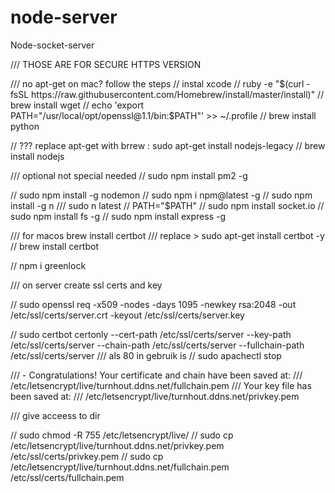 # node-server

Node-socket-server

/// THOSE ARE FOR SECURE HTTPS VERSION

/// no apt-get on mac? follow the steps
// instal xcode
// ruby -e "$(curl -fsSL https://raw.githubusercontent.com/Homebrew/install/master/install)"
// brew install wget
// echo 'export PATH="/usr/local/opt/openssl@1.1/bin:$PATH"' >> ~/.profile
// brew install python

// ??? replace apt-get with brrew : sudo apt-get install nodejs-legacy
// brew install nodejs

/// optional not special needed // sudo npm install pm2 -g

// sudo npm install -g nodemon
// sudo npm i npm@latest -g
// sudo npm install -g n
/// sudo n latest
// PATH="$PATH"
// sudo npm install socket.io
// sudo npm install fs -g
// sudo npm install express -g

/// for macos brew install certbot
/// replace > sudo apt-get install certbot -y
// brew install certbot

// npm i greenlock

/// on server create ssl certs and key

// sudo openssl req -x509 -nodes -days 1095 -newkey rsa:2048 -out /etc/ssl/certs/server.crt -keyout /etc/ssl/certs/server.key

// sudo certbot certonly --cert-path /etc/ssl/certs/server --key-path /etc/ssl/certs/server --chain-path /etc/ssl/certs/server --fullchain-path /etc/ssl/certs/server
/// als 80 in gebruik is // sudo apachectl stop

/// - Congratulations! Your certificate and chain have been saved at:
/// /etc/letsencrypt/live/turnhout.ddns.net/fullchain.pem
/// Your key file has been saved at:
/// /etc/letsencrypt/live/turnhout.ddns.net/privkey.pem

/// give acceess to dir

// sudo chmod -R 755 /etc/letsencrypt/live/
// sudo cp /etc/letsencrypt/live/turnhout.ddns.net/privkey.pem /etc/ssl/certs/privkey.pem
// sudo cp /etc/letsencrypt/live/turnhout.ddns.net/fullchain.pem /etc/ssl/certs/fullchain.pem

